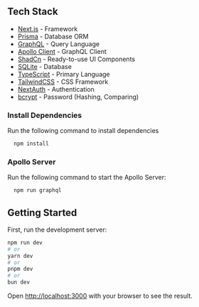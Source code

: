 ## Tech Stack

- [Next.js](https://nextjs.org) - Framework
- [Prisma](https://prisma.io) - Database ORM
- [GraphQL](https://graphql.org) - Query Language
- [Apollo Client](https://www.apollographql.com/docs/react) - GraphQL Client
- [ShadCn](https://shadcn.com) - Ready-to-use UI Components
- [SQLite](https://sqlite.org) - Database
- [TypeScript](https://www.typescriptlang.org) - Primary Language
- [TailwindCSS](https://tailwindcss.com) - CSS Framework
- [NextAuth](https://next-auth.js.org) - Authentication
- [bcrypt](https://www.npmjs.com/package/bcrypt) - Password (Hashing, Comparing)

### Install Dependencies

Run the following command to install dependencies

```bash
  npm install
```


### Apollo Server

Run the following command to start the Apollo Server:

```bash
  npm run graphql
```


## Getting Started

First, run the development server:

```bash
npm run dev
# or
yarn dev
# or
pnpm dev
# or
bun dev
```

Open [http://localhost:3000](http://localhost:3000) with your browser to see the result.

